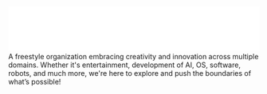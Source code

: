 ![Banner](https://raw.githubusercontent.com/Tsukinatsune/Tsukinatsune/refs/heads/main/image.png)
A freestyle organization embracing creativity and innovation across multiple domains. Whether it's entertainment, development of AI, OS, software, robots, and much more, we're here to explore and push the boundaries of what’s possible!
